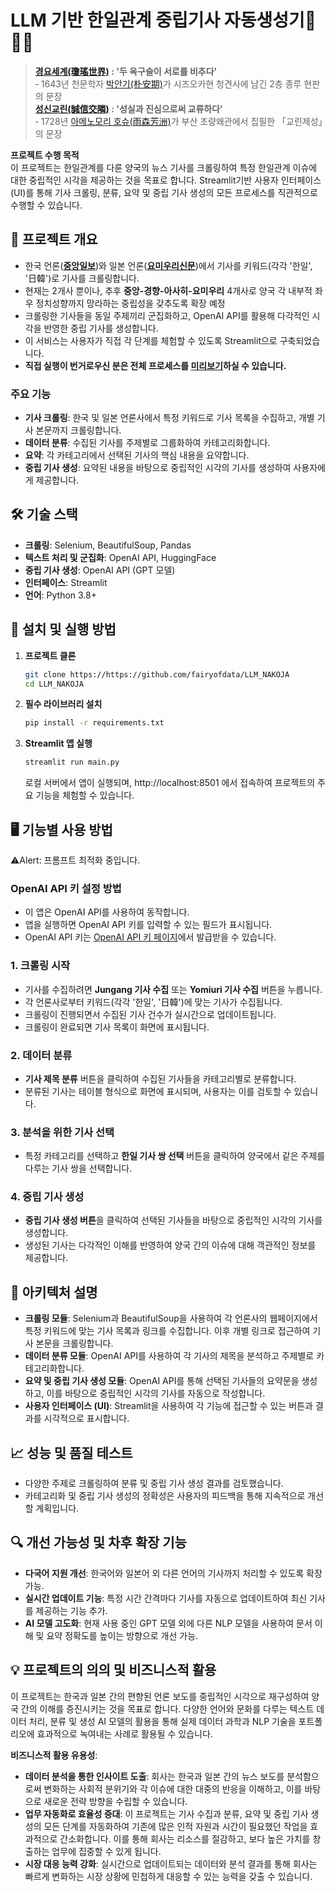 # LLM 기반 한일관계 중립기사 자동생성기📰🤝🤖

> **[경요세계(瓊瑤世界)](https://www.seoul.co.kr/news/editOpinion/world-stories/2024/07/12/20240712035005) : '두 옥구슬이 서로를 비추다'** </br>‐ 1643년 천문학자 [박안기(朴安期)](https://encykorea.aks.ac.kr/Article/E0020900)가 시즈오카현 청견사에 남긴 2층 종루 현판의 문장</br>
> **[성신교린(誠信交隣](https://www.donga.com/news/People/article/all/20210416/106434451/1)[)](https://www.tokyo-np.co.jp/article/324411) : '성실과 진심으로써 교류하다'** </br>‐ 1728년 [아메노모리 호슈(雨森芳洲)](https://busan.grandculture.net/Contents?local=busan&dataType=01&contents_id=GC04203537)가 부산 초량왜관에서 집필한 「교린제성」의 문장

**프로젝트 수행 목적**  
이 프로젝트는 한일관계를 다룬 양국의 뉴스 기사를 크롤링하여 특정 한일관계 이슈에 대한 중립적인 시각을 제공하는 것을 목표로 합니다. Streamlit기반 사용자 인터페이스(UI)를 통해 기사 크롤링, 분류, 요약 및 중립 기사 생성의 모든 프로세스를 직관적으로 수행할 수 있습니다.

## 📖 프로젝트 개요

* 한국 언론(**[중앙일보](https://www.joongang.co.kr/)**)와 일본 언론(**[요미우리신문](https://www.yomiuri.co.jp/)**)에서 기사를 키워드(각각 '한일', '日韓')로 기사를 크롤링합니다.
* 현재는 2개사 뿐이나, 추후 **중앙-경향-아사히-요미우리** 4개사로 양국 각 내부적 좌우 정치성향까지 망라하는 중립성을 갖추도록 확장 예정
* 크롤링한 기사들을 동일 주제끼리 군집화하고, OpenAI API를 활용해 다각적인 시각을 반영한 중립 기사를 생성합니다.
* 이 서비스는 사용자가 직접 각 단계를 체험할 수 있도록 Streamlit으로 구축되었습니다. 
* **직접 실행이 번거로우신 분은 전체 프로세스를 [미리보기](https://github.com/fairyofdata/Article_Neutralizer/blob/master/NAKOJA_Preview.png)하실 수 있습니다.**

### 주요 기능
- **기사 크롤링**: 한국 및 일본 언론사에서 특정 키워드로 기사 목록을 수집하고, 개별 기사 본문까지 크롤링합니다.
- **데이터 분류**: 수집된 기사를 주제별로 그룹화하여 카테고리화합니다.
- **요약**: 각 카테고리에서 선택된 기사의 핵심 내용을 요약합니다.
- **중립 기사 생성**: 요약된 내용을 바탕으로 중립적인 시각의 기사를 생성하여 사용자에게 제공합니다.

## 🛠️ 기술 스택

- **크롤링**: Selenium, BeautifulSoup, Pandas
- **텍스트 처리 및 군집화**: OpenAI API, HuggingFace
- **중립 기사 생성**: OpenAI API (GPT 모델)
- **인터페이스**: Streamlit
- **언어**: Python 3.8+

## 🚀 설치 및 실행 방법

1. **프로젝트 클론**
   ```bash
   git clone https://https://github.com/fairyofdata/LLM_NAKOJA
   cd LLM_NAKOJA
   ```

2. **필수 라이브러리 설치**
   ```bash
   pip install -r requirements.txt
   ```

3. **Streamlit 앱 실행**
   ```bash
   streamlit run main.py
   ```

   로컬 서버에서 앱이 실행되며, http://localhost:8501 에서 접속하여 프로젝트의 주요 기능을 체험할 수 있습니다.
   

## 🖥️ 기능별 사용 방법
⚠️Alert: 프롬프트 최적화 중입니다.

### **OpenAI API 키 설정 방법**
   - 이 앱은 OpenAI API를 사용하여 동작합니다.  
   - 앱을 실행하면 OpenAI API 키를 입력할 수 있는 필드가 표시됩니다.  
   - OpenAI API 키는 [OpenAI API 키 페이지](https://platform.openai.com/account/api-keys)에서 발급받을 수 있습니다.

### 1. **크롤링 시작**
   - 기사를 수집하려면 **Jungang 기사 수집** 또는 **Yomiuri 기사 수집** 버튼을 누릅니다.
   - 각 언론사로부터 키워드(각각 '한일', '日韓')에 맞는 기사가 수집됩니다.
   - 크롤링이 진행되면서 수집된 기사 건수가 실시간으로 업데이트됩니다.
   - 크롤링이 완료되면 기사 목록이 화면에 표시됩니다.

### 2. **데이터 분류**
   - **기사 제목 분류** 버튼을 클릭하여 수집된 기사들을 카테고리별로 분류합니다.
   - 분류된 기사는 테이블 형식으로 화면에 표시되며, 사용자는 이를 검토할 수 있습니다.

### 3. **분석을 위한 기사 선택**
   - 특정 카테고리를 선택하고 **한일 기사 쌍 선택** 버튼을 클릭하여 양국에서 같은 주제를 다루는 기사 쌍을 선택합니다.

### 4. **중립 기사 생성**
   - **중립 기사 생성 버튼**을 클릭하여 선택된 기사들을 바탕으로 중립적인 시각의 기사를 생성합니다.
   - 생성된 기사는 다각적인 이해를 반영하여 양국 간의 이슈에 대해 객관적인 정보를 제공합니다.

## 📂 아키텍처 설명

- **크롤링 모듈**: Selenium과 BeautifulSoup을 사용하여 각 언론사의 웹페이지에서 특정 키워드에 맞는 기사 목록과 링크를 수집합니다. 이후 개별 링크로 접근하여 기사 본문을 크롤링합니다.
- **데이터 분류 모듈**: OpenAI API를 사용하여 각 기사의 제목을 분석하고 주제별로 카테고리화합니다.
- **요약 및 중립 기사 생성 모듈**: OpenAI API를 통해 선택된 기사들의 요약문을 생성하고, 이를 바탕으로 중립적인 시각의 기사를 자동으로 작성합니다.
- **사용자 인터페이스 (UI)**: Streamlit을 사용하여 각 기능에 접근할 수 있는 버튼과 결과를 시각적으로 표시합니다.

## 📈 성능 및 품질 테스트

- 다양한 주제로 크롤링하여 분류 및 중립 기사 생성 결과를 검토했습니다.
- 카테고리화 및 중립 기사 생성의 정확성은 사용자의 피드백을 통해 지속적으로 개선할 계획입니다.

## 🔍 개선 가능성 및 차후 확장 기능

- **다국어 지원 개선**: 한국어와 일본어 외 다른 언어의 기사까지 처리할 수 있도록 확장 가능.
- **실시간 업데이트 기능**: 특정 시간 간격마다 기사를 자동으로 업데이트하여 최신 기사를 제공하는 기능 추가.
- **AI 모델 고도화**: 현재 사용 중인 GPT 모델 외에 다른 NLP 모델을 사용하여 문서 이해 및 요약 정확도를 높이는 방향으로 개선 가능.

## 💡 프로젝트의 의의 및 비즈니스적 활용

이 프로젝트는 한국과 일본 간의 편향된 언론 보도를 중립적인 시각으로 재구성하여 양국 간의 이해를 증진시키는 것을 목표로 합니다. 다양한 언어와 문화를 다루는 텍스트 데이터 처리, 분류 및 생성 AI 모델의 활용을 통해 실제 데이터 과학과 NLP 기술을 포트폴리오에 효과적으로 녹여내는 사례로 활용될 수 있습니다.

**비즈니스적 활용 유용성**:
- **데이터 분석을 통한 인사이트 도출**: 회사는 한국과 일본 간의 뉴스 보도를 분석함으로써 변화하는 사회적 분위기와 각 이슈에 대한 대중의 반응을 이해하고, 이를 바탕으로 새로운 전략 방향을 수립할 수 있습니다.
- **업무 자동화로 효율성 증대**: 이 프로젝트는 기사 수집과 분류, 요약 및 중립 기사 생성의 모든 단계를 자동화하여 기존에 많은 인적 자원과 시간이 필요했던 작업을 효과적으로 간소화합니다. 이를 통해 회사는 리소스를 절감하고, 보다 높은 가치를 창출하는 업무에 집중할 수 있게 됩니다.
- **시장 대응 능력 강화**: 실시간으로 업데이트되는 데이터와 분석 결과를 통해 회사는 빠르게 변화하는 시장 상황에 민첩하게 대응할 수 있는 능력을 갖출 수 있습니다.
